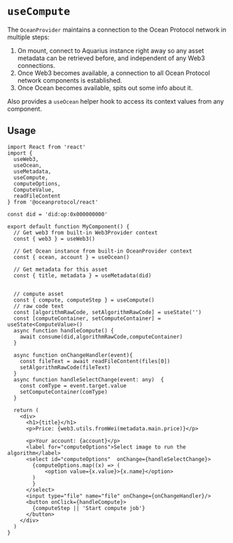 # `useCompute`

The `OceanProvider` maintains a connection to the Ocean Protocol network in multiple steps:

1. On mount, connect to Aquarius instance right away so any asset metadata can be retrieved before, and independent of any Web3 connections.
2. Once Web3 becomes available, a connection to all Ocean Protocol network components is established.
3. Once Ocean becomes available, spits out some info about it.

Also provides a `useOcean` helper hook to access its context values from any component.

## Usage

```tsx
import React from 'react'
import {
  useWeb3,
  useOcean,
  useMetadata,
  useCompute,
  computeOptions,
  ComputeValue,
  readFileContent
} from '@oceanprotocol/react'

const did = 'did:op:0x000000000'

export default function MyComponent() {
  // Get web3 from built-in Web3Provider context
  const { web3 } = useWeb3()

  // Get Ocean instance from built-in OceanProvider context
  const { ocean, account } = useOcean()

  // Get metadata for this asset
  const { title, metadata } = useMetadata(did)


  // compute asset
  const { compute, computeStep } = useCompute()
  // raw code text
  const [algorithmRawCode, setAlgorithmRawCode] = useState('')
  const [computeContainer, setComputeContainer] = useState<ComputeValue>()
  async function handleCompute() {
    await consume(did,algorithmRawCode,computeContainer)
  }

  async function onChangeHandler(event){
    const fileText = await readFileContent(files[0])
    setAlgorithmRawCode(fileText)
  }
  async function handleSelectChange(event: any)  {
    const comType = event.target.value
    setComputeContainer(comType)
  }

  return (
    <div>
      <h1>{title}</h1>
      <p>Price: {web3.utils.fromWei(metadata.main.price)}</p>

      <p>Your account: {account}</p>
      <label for="computeOptions">Select image to run the algorithm</label>
      <select id="computeOptions"  onChange={handleSelectChange}>
        {computeOptions.map((x) => (
            <option value={x.value}>{x.name}</option>
        )
        }
      </select>
      <input type="file" name="file" onChange={onChangeHandler}/>
      <button onClick={handleCompute}>
        {computeStep || 'Start compute job'}
      </button>
    </div>
  )
}
```

